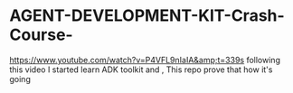# AGENT-DEVELOPMENT-KIT-Crash-Course-
https://www.youtube.com/watch?v=P4VFL9nIaIA&amp;t=339s following this video I started learn ADK toolkit and , This repo prove that how it's going
